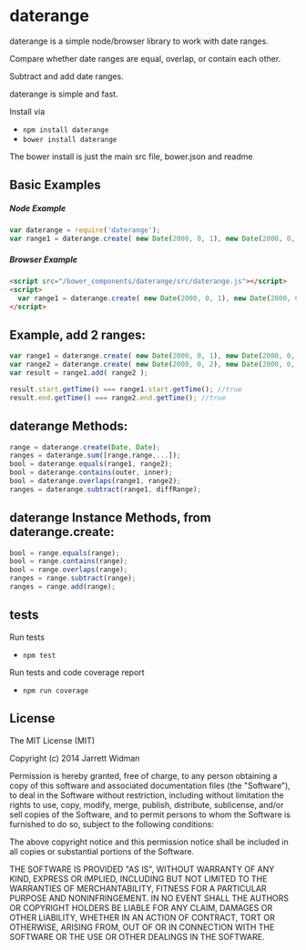 ﻿# daterange

daterange is a simple node/browser library to work with date ranges. 

Compare whether date ranges are equal, overlap, or contain each other. 

Subtract and add date ranges.

daterange is simple and fast.


Install via 

- `npm install daterange`
- `bower install daterange`

The bower install is just the main src file, bower.json and readme

## Basic Examples
##### Node Example
```javascript
var daterange = require('daterange');
var range1 = daterange.create( new Date(2000, 0, 1), new Date(2000, 0, 3) );
```
##### Browser Example
```html
<script src="/bower_components/daterange/src/daterange.js"></script>
<script>
  var range1 = daterange.create( new Date(2000, 0, 1), new Date(2000, 0, 3) );
</script>
```
## Example, add 2 ranges: 

```javascript
var range1 = daterange.create( new Date(2000, 0, 1), new Date(2000, 0, 3) );
var range2 = daterange.create( new Date(2000, 0, 2), new Date(2000, 0, 4) );
var result = range1.add( range2 );

result.start.getTime() === range1.start.getTime(); //true
result.end.getTime() === range2.end.getTime(); //true
```


## daterange Methods:

```javascript
range = daterange.create(Date, Date);
ranges = daterange.sum([range,range,...]);
bool = daterange.equals(range1, range2);
bool = daterange.contains(outer, inner);
bool = daterange.overlaps(range1, range2);
ranges = daterange.subtract(range1, diffRange);
```

## daterange Instance Methods, from daterange.create:

```javascript
bool = range.equals(range);
bool = range.contains(range);
bool = range.overlaps(range);
ranges = range.subtract(range);
ranges = range.add(range);
```

## tests

Run tests

- `npm test`

Run tests and code coverage report

- `npm run coverage`


## License
The MIT License (MIT)

Copyright (c) 2014 Jarrett Widman

Permission is hereby granted, free of charge, to any person obtaining a copy
of this software and associated documentation files (the "Software"), to deal
in the Software without restriction, including without limitation the rights
to use, copy, modify, merge, publish, distribute, sublicense, and/or sell
copies of the Software, and to permit persons to whom the Software is
furnished to do so, subject to the following conditions:

The above copyright notice and this permission notice shall be included in
all copies or substantial portions of the Software.

THE SOFTWARE IS PROVIDED "AS IS", WITHOUT WARRANTY OF ANY KIND, EXPRESS OR
IMPLIED, INCLUDING BUT NOT LIMITED TO THE WARRANTIES OF MERCHANTABILITY,
FITNESS FOR A PARTICULAR PURPOSE AND NONINFRINGEMENT. IN NO EVENT SHALL THE
AUTHORS OR COPYRIGHT HOLDERS BE LIABLE FOR ANY CLAIM, DAMAGES OR OTHER
LIABILITY, WHETHER IN AN ACTION OF CONTRACT, TORT OR OTHERWISE, ARISING FROM,
OUT OF OR IN CONNECTION WITH THE SOFTWARE OR THE USE OR OTHER DEALINGS IN
THE SOFTWARE.
